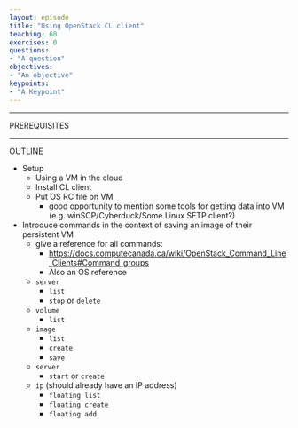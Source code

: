 ```yaml
---
layout: episode
title: "Using OpenStack CL client"
teaching: 60
exercises: 0
questions:
- "A question"
objectives:
- "An objective"
keypoints:
- "A Keypoint"
---
```


---
PREREQUISITES

---
OUTLINE

* Setup
  * Using a VM in the cloud
  * Install CL client
  * Put OS RC file on VM
    * good opportunity to mention some tools for getting data into VM (e.g. winSCP/Cyberduck/Some Linux SFTP client?)
* Introduce commands in the context of saving an image of their persistent VM
  * give a reference for all commands:
    * https://docs.computecanada.ca/wiki/OpenStack_Command_Line_Clients#Command_groups
    * Also an OS reference
  * `server`
    * `list`
    * `stop` or `delete`
  * `volume`
    * `list`
  * `image`
    * `list`
    * `create`
    * `save`
  * `server`
    * `start` or `create`
  * `ip` (should already have an IP address)
    * `floating list`
    * `floating create`
    * `floating add`

  
